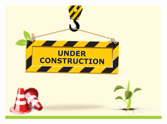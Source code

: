 
![Coming Soon...](https://github.com/Dimple1423/Dimple1423.github.io/blob/main/images/under.gif?raw=true)
